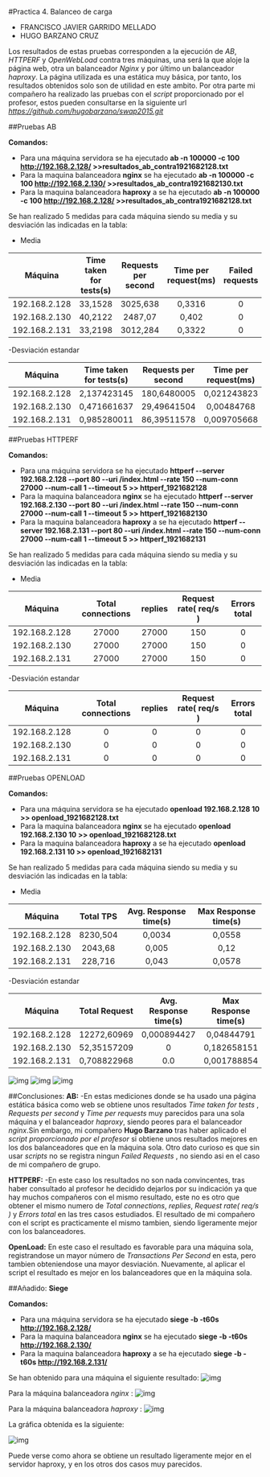 #Practica 4. Balanceo de carga
- FRANCISCO JAVIER GARRIDO MELLADO 
- HUGO BARZANO CRUZ

Los resultados de estas pruebas corresponden a la ejecución de *AB*, *HTTPERF* y *OpenWebLoad* contra tres máquinas, una será la que aloje la página web, otra un balanceador *Nginx* y por último un balanceador *haproxy*. La página utilizada es una estática muy básica, por tanto, los resultados obtenidos solo son de utilidad en este ambito. Por otra parte mi compañero ha realizado las pruebas con el *script* proporcionado por el profesor, estos pueden consultarse en la siguiente url *https://github.com/hugobarzano/swap2015.git*

##Pruebas AB

**Comandos:**
 - Para una máquina servidora se ha ejecutado **ab -n 100000 -c 100 http://192.168.2.128/ >>resultados_ab_contra1921682128.txt**
 - Para la maquina balanceadora **nginx** se ha ejecutado **ab -n 100000 -c 100 http://192.168.2.130/ >>resultados_ab_contra1921682130.txt**
 - Para la maquina balanceadora **haproxy** a se ha ejecutado **ab -n 100000 -c 100 http://192.168.2.128/ >>resultados_ab_contra1921682128.txt**

Se han realizado 5 medidas para cada máquina siendo su media y su desviación las indicadas en la tabla:

- Media

|**Máquina**|Time taken for tests(s)|Requests per second|Time per request(ms)|Failed requests|
|:----------:|:---------------:|:-----------------:|:---------------:|:------------:|
|192.168.2.128|   33,1528      |       3025,638     |   0,3316         |  0  |
|192.168.2.130| 40,2122        |       2487,07   |    0,402         |   0  |
|192.168.2.131| 33,2198        |    3012,284      |    0,3322       |   0  |

-Desviación estandar

|**Máquina**|Time taken for tests(s)|Requests per second|Time per request(ms)|Failed requests|
|:----------:|:---------------:|:-----------------:|:---------------:|:------------:|
|192.168.2.128|  2,137423145  | 180,6480005 | 0,021243823 |  0  |
|192.168.2.130| 0,471661637  |  29,49641504     | 0,00484768  |  0  |
|192.168.2.131| 0,985280011  |  86,39511578  |   0,009705668   |   0  |

##Pruebas HTTPERF

**Comandos:**
 - Para una máquina servidora se ha ejecutado **httperf --server 192.168.2.128 --port 80 --uri /index.html --rate 150 --num-conn 27000 --num-call 1 --timeout 5 >> httperf_1921682128**
 - Para la maquina balanceadora **nginx** se ha ejecutado **httperf --server 192.168.2.130 --port 80 --uri /index.html --rate 150 --num-conn 27000 --num-call 1 --timeout 5 >> httperf_1921682130**
 - Para la maquina balanceadora **haproxy** a se ha ejecutado **httperf --server 192.168.2.131 --port 80 --uri /index.html --rate 150 --num-conn 27000 --num-call 1 --timeout 5 >> httperf_1921682131**

Se han realizado 5 medidas para cada máquina siendo su media y su desviación las indicadas en la tabla:

- Media

|**Máquina**|Total connections|replies|Request rate( req/s )|Errors total|
|:----------:|:---------------:|:-----------------:|:---------------:|:--------:|
|192.168.2.128|   27000      |       27000     |    150         | 0 |
|192.168.2.130| 27000      |      27000   |    150         | 0 |
|192.168.2.131| 27000        |    27000      |    150       | 0 |

-Desviación estandar

|**Máquina**|Total connections|replies|Request rate( req/s )|Errors total|
|:----------:|:---------------:|:-----------------:|:---------------:|:---------:|
|192.168.2.128|  0       |       0      |  0         |  0 |
|192.168.2.130| 0          |       0     |    0        |  0  |
|192.168.2.131| 0          |       0      |    0      |   0  |

##Pruebas OPENLOAD

**Comandos:**
 - Para una máquina servidora se ha ejecutado **openload 192.168.2.128 10 >> openload_1921682128.txt**
 - Para la maquina balanceadora **nginx** se ha ejecutado **openload 192.168.2.130 10 >> openload_1921682128.txt**
 - Para la maquina balanceadora **haproxy** a se ha ejecutado **openload 192.168.2.131 10 >> openload_1921682131**

Se han realizado 5 medidas para cada máquina siendo su media y su desviación las indicadas en la tabla:

- Media

|**Máquina**|Total TPS|Avg. Response time(s)|Max Response time(s)|
|:----------:|:---------------:|:-----------------:|:---------------:|
|192.168.2.128|   8230,504      |       0,0034     |   0,0558
|192.168.2.130| 2043,68      |       0,005   |   0,12         | 
|192.168.2.131| 228,716        |    0,043      |    0,0578      | 

-Desviación estandar

|**Máquina**|Total Request|Avg. Response time(s)|Max Response time(s)|
|:----------:|:---------------:|:-----------------:|:---------------:|
|192.168.2.128|  12272,60969      |       0,000894427       |   0,04844791         | 
|192.168.2.130| 52,35157209         |       0      |   0,182658151         | 
|192.168.2.131| 0,708822968         |       0.0      |   0,001788854        | 


![img](https://github.com/javiergarridomellado/SWAP2015/blob/master/practica4/ab.png)
![img](https://github.com/javiergarridomellado/SWAP2015/blob/master/practica4/httperf.png)
![img](https://github.com/javiergarridomellado/SWAP2015/blob/master/practica4/OpenLoad.png)

##Conclusiones:
**AB:**
-En estas mediciones donde se ha usado una página estática básica como web se obtiene unos resultados *Time taken for tests* , *Requests per second* y *Time per requests* muy parecidos para una sola máquina y el balanceador *haproxy*, siendo peores para el balanceador *nginx*.Sin embargo, mi compañero **Hugo Barzano** tras haber aplicado el *script proporcionado por el profesor* si obtiene unos resultados mejores en los dos balanceadores que en la máquina sola. Otro dato curioso es que sin usar *scripts* no se registra ningun *Failed Requests* , no siendo asi en el caso de mi compañero de grupo.

**HTTPERF:**
-En este caso los resultados no son nada convincentes, tras haber consultado al profesor he decidido dejarlos por su indicación ya que hay muchos compañeros con el mismo resultado, este no es otro que obtener el mismo numero de *Total connections*, *replies*, *Request rate( req/s )* y *Errors total* en las tres casos estudiados. El resultado de mi compañero con el script es practicamente el mismo tambien, siendo ligeramente mejor con los balanceadores.

**OpenLoad:**
En este caso el resultado es favorable para una máquina sola, registrandose un mayor número de *Transactions Per Second* en esta, pero tambien obteniendose una mayor desviación. Nuevamente, al aplicar el script el resultado es mejor en los balanceadores que en la máquina sola.

##Añadido:
**Siege**

**Comandos:**
 - Para una máquina servidora se ha ejecutado **siege -b -t60s http://192.168.2.128/**
 - Para la maquina balanceadora **nginx** se ha ejecutado **siege -b -t60s http://192.168.2.130/**
 - Para la maquina balanceadora **haproxy** a se ha ejecutado **siege -b -t60s http://192.168.2.131/**

Se han obtenido para una máquina el siguiente resultado:
![img](https://github.com/javiergarridomellado/SWAP2015/blob/master/practica4/siege1921682128.png)

Para la máquina balanceadora *nginx* :
![img](https://github.com/javiergarridomellado/SWAP2015/blob/master/practica4/siege_nginx.png)

Para la máquina balanceadora *haproxy* :
![img](https://github.com/javiergarridomellado/SWAP2015/blob/master/practica4/siege_haproxy.png)

La gráfica obtenida es la siguiente:

![img](https://github.com/javiergarridomellado/SWAP2015/blob/master/practica4/grafica_siege.png)

Puede verse como ahora se obtiene un resultado ligeramente mejor en el servidor haproxy, y en los otros dos casos muy parecidos.
